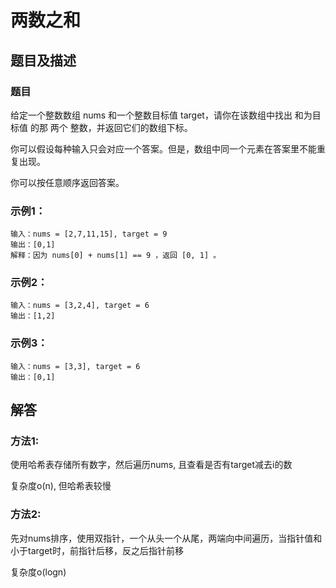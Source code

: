 # 两数之和
## 题目及描述
### 题目
给定一个整数数组 nums 和一个整数目标值 target，请你在该数组中找出 和为目标值 的那 两个 整数，并返回它们的数组下标。

你可以假设每种输入只会对应一个答案。但是，数组中同一个元素在答案里不能重复出现。

你可以按任意顺序返回答案。

### 示例1：

```
输入：nums = [2,7,11,15], target = 9
输出：[0,1]
解释：因为 nums[0] + nums[1] == 9 ，返回 [0, 1] 。
```

### 示例2：

```
输入：nums = [3,2,4], target = 6
输出：[1,2]
```

### 示例3：

```
输入：nums = [3,3], target = 6
输出：[0,1]
```

## 解答

### 方法1:

使用哈希表存储所有数字，然后遍历nums, 且查看是否有target减去i的数

复杂度o(n), 但哈希表较慢

### 方法2:

先对nums排序，使用双指针，一个从头一个从尾，两端向中间遍历，当指针值和小于target时，前指针后移，反之后指针前移

复杂度o(logn)